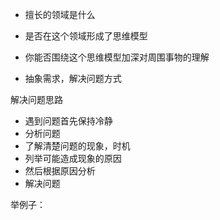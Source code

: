* 擅长的领域是什么
* 是否在这个领域形成了思维模型
* 你能否围绕这个思维模型加深对周围事物的理解


* 抽象需求，解决问题方式

解决问题思路

* 遇到问题首先保持冷静
* 分析问题
* 了解清楚问题的现象，时机
* 列举可能造成现象的原因
* 然后根据原因分析
* 解决问题

举例子：